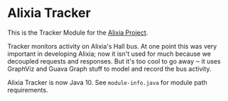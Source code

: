 # Alixia Tracker

This is the Tracker Module for the [Alixia Project](https://github.com/markhull/Alixia).

Tracker monitors activity on Alixia's Hall bus. At one point this was very important in developing Alixia; now it isn't used for much because we decoupled requests and responses. But it's too cool to go away ‒ it uses GraphViz and Guava Graph stuff to model and record the bus activity.

Alixia Tracker is now Java 10. See `module-info.java` for module path requirements.
